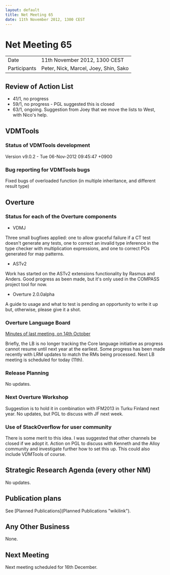 ```yaml
---
layout: default
title: Net Meeting 65
date: 11th November 2012, 1300 CEST
---
```


<script src="http://code.jquery.com/jquery-1.11.1.min.js">
</script>
<script src="/javascripts/edit.js"></script>
<script>setEditButonNm();</script>

# Net Meeting 65

|||
|---|---|
| Date | 11th November 2012, 1300 CEST |
| Participants | Peter, Nick, Marcel, Joey, Shin, Sako |

Review of Action List
---------------------

-   41/1, no progress
-   59/1, no progress - PGL suggested this is closed
-   63/1, ongoing. Suggestion from Joey that we move the lists to West,
    with Nico's help.

VDMTools
--------

### Status of VDMTools development

Version v9.0.2 - Tue 06-Nov-2012 09:45:47 +0900

### Bug reporting for VDMTools bugs

Fixed bugs of overloaded function (in multiple inheritance, and
different result type)

Overture
--------

### Status for each of the Overture components

-   VDMJ

Three small bugfixes applied: one to allow graceful failure if a CT test
doesn't generate any tests, one to correct an invalid type inference in
the type checker with multiplication expressions, and one to correct POs
generated for map patterns.

-   ASTv2

Work has started on the ASTv2 extensions functionality by Rasmus and
Anders. Good progress as been made, but it's only used in the COMPASS
project tool for now.

-   Overture 2.0.0alpha

A guide to usage and what to test is pending an opportunity to write it
up but, otherwise, please give it a shot.

### Overture Language Board

[Minutes of last meeting, on 14th
October](Minutes_of_the_LB_NM%2C_14th_October_2012 "wikilink")

Briefly, the LB is no longer tracking the Core language initiative as
progress cannot resume until next year at the earliest. Some progress
has been made recently with LRM updates to match the RMs being
processed. Next LB meeting is scheduled for today (11th).

### Release Planning

No updates.

### Next Overture Workshop

Suggestion is to hold it in combination with IFM2013 in Turku Finland
next year. No updates, but PGL to discuss with JF next week.

### Use of StackOverflow for user community

There is some merit to this idea. I was suggested that other channels be
closed if we adopt it. Action on PGL to discuss with Kenneth and the
Alloy community and investigate further how to set this up. This could
also include VDMTools of course.

Strategic Research Agenda (every other NM)
------------------------------------------

No updates.

Publication plans
-----------------

See [Planned Publications](Planned Publications "wikilink").

Any Other Business
------------------

None.

Next Meeting
------------

Next meeting scheduled for 16th December.

   <div id="edit_page_div"></div>